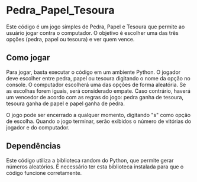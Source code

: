 # Pedra_Papel_Tesoura

Este código é um jogo simples de Pedra, Papel e Tesoura que permite ao usuário jogar contra o computador. O objetivo é escolher uma das três opções (pedra, papel ou tesoura) e ver quem vence.

<h2>Como jogar</h2>
Para jogar, basta executar o código em um ambiente Python. O jogador deve escolher entre pedra, papel ou tesoura digitando o nome da opção no console. O computador escolherá uma das opções de forma aleatória. Se as escolhas forem iguais, será considerado empate. Caso contrário, haverá um vencedor de acordo com as regras do jogo: pedra ganha de tesoura, tesoura ganha de papel e papel ganha de pedra.

O jogo pode ser encerrado a qualquer momento, digitando "s" como opção de escolha. Quando o jogo terminar, serão exibidos o número de vitórias do jogador e do computador.

<h2>Dependências</h2>
Este código utiliza a biblioteca random do Python, que permite gerar números aleatórios. É necessário ter esta biblioteca instalada para que o código funcione corretamente.